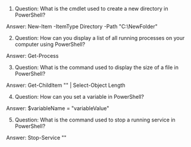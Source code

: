 1. Question: What is the cmdlet used to create a new directory in PowerShell?

Answer: New-Item -ItemType Directory -Path "C:\NewFolder"

2. Question: How can you display a list of all running processes on your computer using PowerShell?

Answer: Get-Process

3. Question: What is the command used to display the size of a file in PowerShell?

Answer: Get-ChildItem "<file path>" | Select-Object Length

4. Question: How can you set a variable in PowerShell?

Answer: $variableName = "variableValue"

5. Question: What is the command used to stop a running service in PowerShell?

Answer: Stop-Service "<service name>"